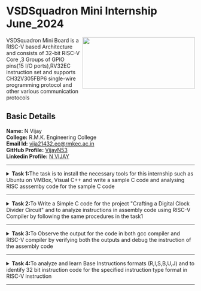 # VSDSquadron Mini Internship June_2024
<img align="right" width="300" height="138" src="https://github.com/VijayN53/VSDSquadron_Mini_Internship/assets/106604062/368c7a8d-7891-4838-8b8f-f9634078b7fc"> VSDSquadron Mini Board is a RISC-V based Architecture and consists of 32-bit RISC-V Core ,3 Groups of GPIO pins(15 I/O ports),RV32EC instruction set and supports CH32V305FBP6 single-wire programming protocol and other various communication protocols<br />



## Basic Details
**Name:**  N Vijay<br />
**College:** R.M.K. Engineering College<br />
**Email Id:** vija21432.ec@rmkec.ac.in<br />
**GitHub Profile:** [VijayN53](https://github.com/VijayN53)<br />
**Linkedin Profile:** [N VIJAY](https://www.linkedin.com/in/n-vijay-a3950122b?lipi=urn%3Ali%3Apage%3Ad_flagship3_profile_view_base_contact_details%3BIbIZWmtARZ65D08AaTXuWQ%3D%3D)<br />

***

<details>
<summary><b>Task 1:</b>The task is to install the necessary tools for this internship such as Ubuntu on VMBox, Visual C++ and write a sample C code and analysing RISC asssemby code for the sample C code</summary><br />
  
  **1.Installing Ubuntu on VMBox**<br />
  After installing the tools then open the terminal on Ubuntu to type the command.<br />
  ![Installing Ubuntu   VMBox](https://github.com/VijayN53/VSDSquadron_Mini_Internship/assets/106604062/51924514-846f-4fe7-8d96-2619dad511f0)

  
  **2.Command for Installing Leafpad**<br />
  ```
  $ sudo apt install leafpad
  ```
  
  **3.Command for Opening Leafpad**<br />
  ```
  $ cd
  $ leafpad filename.c &
  ```
  ![Sample_C_code](https://github.com/VijayN53/VSDSquadron_Mini_Internship/assets/106604062/584b7959-1760-4e50-bb75-fd011370cb2b)

  
  **4.Command for Compiling and Analyzing the Output**<br />
  ```
  $ gcc filename.c
  $ ./a.out
  ```
  ![Output of Sample code](https://github.com/VijayN53/VSDSquadron_Mini_Internship/assets/106604062/b1e1a5dc-295e-4c80-b871-5c5154056b9f)
    
  **5.Command for Compiling the Code using RISCV Compiler**<br />
  ```
  $ riscv64-unknown-elf-gcc -O1 -mabi=lp64 -march=rv64i -o filename.o filename.c
  $ ls -ltr filename.o
  ```
  ![Installing RISC Compiler](https://github.com/VijayN53/VSDSquadron_Mini_Internship/assets/106604062/d925b284-359e-444e-a7bb-62dd9a135d06)

  **6.Command to View the Assembly Code**<br />
  ```
  $ riscv64-unknown-elf-objdump -d filename.o //Gives bunch of Code
  $ riscv64-unknown-elf-objdump -d filename.o | less // Gives Reduced Code
  /main //to view the main function of the code
  ```
  ![Main Function Assembly code](https://github.com/VijayN53/VSDSquadron_Mini_Internship/assets/106604062/e3323abe-ece5-481a-8c1a-70e1b5c26ada)
    
  **7. Command to View the Assembly Code**<br />
  ```
  $ riscv64-unknown-elf-gcc -Ofast -mabi=lp64 -march=rv64i -o filename.o filename.c
  $ riscv64-unknown-elf-objdump -d filename.o | less 
  /main 
  ```
  ![Assembly code for ofast command](https://github.com/VijayN53/VSDSquadron_Mini_Internship/assets/106604062/1e14ee97-c3ae-4644-80fa-bed8a9dbefb2)
  
</details>

***

<details>
<summary><b>Task 2:</b>To Write a Simple C code for the project "Crafting a Digital Clock Divider Circuit" and to analyze instructions in  assembly code using RISC-V Compiler by following the same procedures in the task1</summary><br />

  **1.Sample C Code on LeafPad**<br />
  > A clock divider circuit creates lower frequency clock signals from an input clock source. The divider circuit counts input clock cycles, and drives the output clock low and then high for some number of input clock cycles.<br />
  ![1 Simple C code](https://github.com/VijayN53/VSDSquadron_Mini_Internship/assets/106604062/7aca13cc-a5d8-47a1-8379-bab1fa5294a8)

**2.Checking The Output**<br />
  > The Output Clock signal is produced in the Output and verified.<br />
  ![2 Output for the  C code](https://github.com/VijayN53/VSDSquadron_Mini_Internship/assets/106604062/8fb71cd3-2d46-43fe-a539-21b812756f74)

**3.Run the Code in RISC-V Compiler**<br />
  > Compiling the C code on RISC-V compiler using the below shown command.<br />
    ![3 Command to run RISC-V](https://github.com/VijayN53/VSDSquadron_Mini_Internship/assets/106604062/33dc5679-355c-4272-9162-e0e4b0cc7f0b)
  > In Assembly code the instructions of the main function is analyzed.<br />
    ![4 Assembly code](https://github.com/VijayN53/VSDSquadron_Mini_Internship/assets/106604062/04a37ebd-e120-4d66-be35-c5f78bbec7f4)
    ![5 Assembly code](https://github.com/VijayN53/VSDSquadron_Mini_Internship/assets/106604062/15c26f89-9fad-4506-a8fb-334b5c83d040)

**4.Run the code using Ofast Command**<br />
  > Compiling the C code on RISC-V compiler using the below shown command.<br />
  ![6 Ofast cmnd to run code on RISC-V](https://github.com/VijayN53/VSDSquadron_Mini_Internship/assets/106604062/e088dbce-f7c6-4580-a4f0-a343a8f073c7)
  > In Assembly code the instructions of the main function is analyzed.<br />
  ![7 Assembly code](https://github.com/VijayN53/VSDSquadron_Mini_Internship/assets/106604062/dd42a415-9db4-4862-9f3b-b0b0e3c47f72)
  ![8 Assebmly code](https://github.com/VijayN53/VSDSquadron_Mini_Internship/assets/106604062/c87122f9-81e1-4ca2-b295-d31c0cba3845)

 </details>
 
 ***
<details>
  <summary><b>Task 3:</b>To Observe the output for the code in both gcc compiler and RISC-V compiler by verifying both the outputs and debug the instruction of the assembly 
  code</summary><br />

  **1.Verifying the Outputs**<br >
  + The command used to run and verify the output through gcc compiler is shown below,
  
  ```
  $ gcc clkdiv.c
  $ ./a.out
  ```

  + The command used to run the RISC-V compiler is shown below,
  ```
  $ riscv64-unknown-elf-gcc -Ofast -mabi=lp64 -march=rv64i -o clkdiv.o clkdiv.c
  $ spike pk clkdiv.o
  ```
  ![1 Verifying Output](https://github.com/VijayN53/VSDSquadron_Mini_Internship/assets/106604062/5b320348-e612-4ccb-aa56-b08a881f37ea)

  + So we can see that the output is same, when we compile through both gcc and RISC-V compiler.<br />
  
  **2.Debugging the instruction**
  + Before Debugging, open the assembly code of your project in a newtab and enter the below command to view the assembly code.
  ```
  $ riscv64-unknown-elf-objdump -d clkdiv.o | less
  ```
 ![3 Opening objdump](https://github.com/VijayN53/VSDSquadron_Mini_Internship/assets/106604062/da98e27f-3fad-46e4-baed-996486b1fcb3)
 
  + To start debugging the assembly code,enter the below command as shown,
  ```
  $ spike -d pk clkdiv.o
  (spike) // will be displayed below the above command.
  ```
  ![2  Debugging command](https://github.com/VijayN53/VSDSquadron_Mini_Internship/assets/106604062/58b3e52b-0a4e-4f9c-b598-78404b162b9b)
  
  + We can also enter a command from where the instruction needed to be debugged (i.e) All the instruction before that address will be executed.
  ```
  (spike) until pc 0 100b0 // we can start debugging from this address
  ```
  + As you can see in the above image,the instruction of main function, to access the content of a5, type this command as shown,
  ```
  (spike) reg 0 a5 // the content before executing the instruction will be displayed
  ```
  ![4 Accessing content of  a5 before execution](https://github.com/VijayN53/VSDSquadron_Mini_Internship/assets/106604062/b2759309-d606-4ae2-b831-4500e4eb9859)
  
  + Now press enter to view the instruction of the given first address and follow the above command to view the content of a5 after execution,
    
  ![5 Accessing the  content of  a5 after execution](https://github.com/VijayN53/VSDSquadron_Mini_Internship/assets/106604062/be847581-e37a-447d-bd54-7178faf20958)
  
  + similarly the contents of stack pointer before and after execution of that instruction can also viewed as shown below.Similarly continue pressing the **ENTER** to view 
  the next significant instruction.<br />

 ![6 Accessing the content of sp before execution](https://github.com/VijayN53/VSDSquadron_Mini_Internship/assets/106604062/53cbc25c-54ee-43de-a9f9-3de05b4b52a7)

 ![7 Accessing the content of sp After execution](https://github.com/VijayN53/VSDSquadron_Mini_Internship/assets/106604062/07872edf-c38f-4baa-84f7-1f2516cd2e61)
 
 **3.Explanation of RISC-V Instructions**<br />
     **--> lui -**  The lui(Load Upper Immediate) instruction in the RISC-V compiler is used to load a 20-bit immediate value into the upper 20 bits of a register, effectively setting up a large constant value. It is typically followed by other instructions to complete the 32-bit value manipulation in the register.<br />
     **--> addi -** The addi(Add Immediate) instruction in the RISC-V compiler adds a 12-bit immediate value to a source register and stores the result in a destination register. It is commonly used for small constant additions to register values.<br />
     **--> ld -**   The ld(Load Doubleword) instruction in the RISC-V compiler is used to load a 64-bit value from memory into a register. It is typically used in 64-bit RISC-V implementations to handle large data transfers from memory.<br />
     **--> sd -**   The sd(Store Doubleword) instruction in the RISC-V compiler is used to store a 64-bit value from a register into memory. It is typically used in 64-bit RISC-V implementations for saving large data from a register to a memory address.<br />
     **--> sw -**   The sw(Store Word) instruction in the RISC-V compiler is used to store a 32-bit value from a register into memory. It is commonly used to save the contents of a register to a specified memory address.
     
</details>

***

<details>
  <summary><b>Task 4:</b>To analyze and learn Base Instructions formats (R,I,S,B,U,J) and to identify 32 bit instruction code for the specified instruction type format in RISC-V instruction</summary> 

## TABLE OF CONTENT

- [INTRODUCTION](#introduction)
     - [1.RISC-V](#1risc-v)
     - [2.RV32I Base Integer Instruction Set](#2rv32i-base-integer-instruction-set)
     - [3.Instruction Set Overview](#3instruction-set-overview)
- [BASE INSTRUCTION FORMATS AND TYPES](#base-instruction-formats-and-types)
     - [1.Detail Explanation for Base Instructions](#1detail-explanation-for-base-instructions)
- [32-BIT INSTRUCTION CODE](#32-bit-instruction-code)
     - [1.Overall Instruction Codes](#1overall-instruction-codes)
- [REFERENCE](#reference)
  
## INTRODUCTION

#### 1.RISC-V

+ RISC-V (pronounced "risk-five") is a new instruction-set architecture (ISA) that was originally designed
to support computer architecture research and education.
+ RISC-V is an open-standard instruction set architecture (ISA) that is free to use for anyone.
+ RISC-V is designed to be simple and modular, allowing for custom extensions and optimizations.
+ Allows for easy implementation of custom extensions tailored to specific applications.
+ Follows the principles of Reduced Instruction Set Computing (RISC), which simplifies the hardware and can improve performance.

#### 2.RV32I Base Integer Instruction Set

+ The RV32I Base Integer Instruction Set is a fundamental subset of the RISC-V instruction set architecture (ISA) designed for 32-bit integer operations. It provides the essential instructions needed to perform basic computing tasks. Here’s a detailed breakdown:
  
  + **1.Overview of RV32I :**
     + 32-bit Architecture: The "32" in RV32I refers to the 32-bit width of the instruction set, indicating that instructions and data are processed as 32-bit entities.
     + Base Integer Instructions: The "I" stands for "Integer," meaning this set covers the basic operations for integer arithmetic, logic, and data manipulation.
  + **2.Basic Operations :**
     +  Arithmetic: Add, subtract, multiply, divide.
     +  Logical: AND, OR, XOR, shift operations.
     +  Data Movement: Load from memory, store to memory.
     + Control Flow: Conditional branches, jumps, subroutine calls.
  
#### 3.Instruction Set Overview

+ The RV32I Base Integer Instruction Set is the fundamental subset of the RISC-V ISA for 32-bit integer operations. Below is a summary of the different instruction types and their functions:

| **Instruction Type** | **Description**                                     | **Examples**        |
|----------------------|-----------------------------------------------------|---------------------|
| **Arithmetic**       | Basic math operations                              | `ADD`, `SUB`, `MUL`, `DIV` |
| **Logical**          | Bitwise operations                                 | `AND`, `OR`, `XOR`, `SLL` |
| **Memory**           | Data transfer between memory and registers        | `LW`, `SW`          |
| **Branch**           | Conditional execution based on comparisons        | `BEQ`, `BNE`        |
| **Jump**             | Unconditional changes in the execution flow       | `JAL`, `JALR`       |
| **Immediate**        | Operations involving constants                     | `ADDI`, `ORI`      |


  
## BASE INSTRUCTION FORMATS AND TYPES
+ In RISC-V, Generally in base RV32I ISA, there are four core instruction formats (R/I/S/U)
+ There are a further two variants of the instruction formats (B/J) based on the handling of immediates, these base instruction formats that define how instructions are encoded within a 32-bit word

![Types](https://github.com/VijayN53/To_know_about_repo/assets/106604062/73217dd0-4ef7-4dc1-9271-9f95a67e5cb7)

#### 1.Detail Explanation for Base Instructions

+ Let's see the instruction type formats in detail,
  
| Instruction Format | Explanation |
|--------------------|-------------|
| **R-type**         | <ul><li>Used for register-register operations.</li><li>Opcode: Identifies the operation to be performed.</li><li>Funct3: Further specifies the operation.</li><li>Funct7: Used in combination with opcode and funct3 to define the operation.</li><li>rs1, rs2: Source registers.</li><li>rd: Destination register.</li></ul> |
| **I-type**         | <ul><li>Used for immediate values.</li><li>Opcode: Identifies the operation to be performed.</li><li>Funct3: Further specifies the operation.</li><li>Imm: Immediate value (12-bit).</li><li>rs1: Source register.</li><li>rd: Destination register.</li></ul> |
| **S-type**         | <ul><li>Used for store instructions.</li><li>Opcode: Identifies the operation to be performed.</li><li>Funct3: Further specifies the operation.</li><li>Imm: Immediate value (split across two fields).</li><li>rs1: Source register.</li><li>rs2: Source register whose value is to be stored.</li></ul> |
| **B-type**         | <ul><li>Used for branch instructions.</li><li>Opcode: Identifies the operation to be performed.</li><li>Funct3: Further specifies the operation.</li><li>Imm: Immediate value (split across multiple fields).</li><li>rs1, rs2: Source registers.</li></ul> |
| **U-type**         | <ul><li>Used for upper immediate instructions.</li><li>Opcode: Identifies the operation to be performed.</li><li>Imm: Immediate value (20-bit).</li><li>rd: Destination register.</li></ul> |
| **J-type**         | <ul><li>Used for jump instructions.</li><li>Opcode: Identifies the operation to be performed.</li><li>Imm: Immediate value (split across multiple fields).</li><li>rd: Destination register.</li></ul> |

## 32-BIT INSTRUCTION CODE

1. **ADD**<br />
   ```
   ADD r1, r2, r3
   ```
   - **Description**: Performs integer addition between two registers.
   - **Typical Use**: Adding two values stored in registers to produce a result.
   - **Type**: R-type
   - **Opcode**: 0110011
   - **Funct3**: 000
   - **Funct7**: 0000000
   - **Binary**: `0000000 00011 00010 000 00001 0110011`
   - **Hex**: `0x00200133`
   
2. **SUB**<br />
   ```
   SUB r3, r1, r2
   ```
   - **Description**: Performs integer subtraction between two registers.
   - **Typical Use**: Subtracting one value from another and storing the result.
   - **Type**: R-type
   - **Opcode**: 0110011
   - **Funct3**: 000
   - **Funct7**: 0100000
   - **Binary**: `0100000 00010 00001 000 00011 0110011`
   - **Hex**: `0x402080b3`
   
3. **AND**<br />
   ```
   AND r2, r1, r3
   ```
   - **Description**: Performs bitwise AND between two registers.
   - **Typical Use**: Performing a bitwise AND operation to filter specific bits.
   - **Type**: R-type
   - **Opcode**: 0110011
   - **Funct3**: 111
   - **Funct7**: 0000000
   - **Binary**: `0000000 00011 00001 111 00010 0110011`
   - **Hex**: `0x003001b3`
   
4. **OR**<br />
   ```
   OR r8, r2, r5
   ```
   - **Description**: Performs bitwise OR between two registers.
   - **Typical Use**: Combining bits from two values to include all bits that are set.
   - **Type**: R-type
   - **Opcode**: 0110011
   - **Funct3**: 110
   - **Funct7**: 0000000
   - **Binary**: `0000000 00101 00010 110 01000 0110011`
   - **Hex**: `0x00510c33`
   
5. **XOR**<br />
   ```
   XOR r8, r1, r4
   ```
   - **Description**: Performs bitwise XOR between two registers.
   - **Typical Use**: Performing a bitwise XOR operation for bit masking or toggling.
   - **Type**: R-type
   - **Opcode**: 0110011
   - **Funct3**: 100
   - **Funct7**: 0000000
   - **Binary**: `0000000 00100 00001 100 01000 0110011`
   - **Hex**: `0x00410c33`
   
6. **SLT**<br />
    ```
    SLT r10, r2, r4
    ```
   - **Description**: Sets register if the first operand is less than the second.
   - **Typical Use**: Comparing two values to check if one is less than the other.
   - **Type**: R-type
   - **Opcode**: 0110011
   - **Funct3**: 010
   - **Funct7**: 0000000
   - **Binary**: `0000000 00100 00010 010 01010 0110011`
   - **Hex**: `0x00410a33`
   
7. **ADDI**<br />
    ```
    ADDI r12, r3, 5
    ```
   - **Description**: Adds an immediate value to a register.
   - **Typical Use**: Adding a constant value to a register’s contents.
   - **Type**: I-type
   - **Opcode**: 0010011
   - **Funct3**: 000
   - **Binary**: `000000000101 00011 000 01100 0010011`
   - **Hex**: `0x00518193`
   
8. **SW**<br />
    ```
    SW r3, r1, 4
    ```
   - **Description**: Stores the value from a register into memory.
   - **Typical Use**: Writing data from a register to a memory location.
   - **Type**: S-type
   - **Opcode**: 0100011
   - **Funct3**: 010
   - **Binary**: `0000000 00011 00001 010 00100 0100011`
   - **Hex**: `0x00312023`
   
9. **SRL**<br />
    ```
    SRL r16, r11, r2
    ```
   - **Description**: Performs a logical right shift on the value in a register.
   - **Typical Use**: Shifting bits to the right to divide by powers of two.
   - **Type**: R-type
   - **Opcode**: 0110011
   - **Funct3**: 101
   - **Funct7**: 0000000
   - **Binary**: `0000000 00010 01011 101 10000 0110011`
   - **Hex**: `0x0025a233`
   
10. **BNE**<br />
    ```
    BNE r0, r1, 20
    ```
    - **Description**: Branches if two registers are not equal.
    - **Typical Use**: Conditional branching in control flow based on comparison.
    - **Type**: B-type
    - **Opcode**: 1100011
    - **Funct3**: 001
    - **Binary**: `000001 00001 00000 001 0100 1100011`
    - **Hex**: `0x00814063`
    
11. **BEQ**<br />
    ```
    BEQ r0, r0, 15
    ```
    - **Description**: Branches if two registers are equal.
    - **Typical Use**: Conditional branching to a target address if a comparison is true.
    - **Type**: B-type
    - **Opcode**: 1100011
    - **Funct3**: 000
    - **Binary**: `000000 00000 00000 000 01111 1100011`
    - **Hex**: `0x00700063`
    
12. **LW**<br />
    ```
    LW r13, r11, 2
    ```
    - **Description**: Loads a 32-bit word from memory into a register.
    - **Typical Use**: Reading data from memory into a register.
    - **Type**: I-type
    - **Opcode**: 0000011
    - **Funct3**: 010
    - **Binary**: `000000000010 01011 010 01101 0000011`
    - **Hex**: `0x0025a603`
    
13. **SLL**<br />
    ```
    SLL r15, r11, r2
    ```
    - **Description**: Performs a logical left shift on the value in a register.
    - **Typical Use**: Shifting bits to the left to multiply by powers of two.
    - **Type**: R-type
    - **Opcode**: 0110011
    - **Funct3**: 001
    - **Funct7**: 0000000
    - **Binary**: `0000000 00010 01011 001 01111 0110011`
    - **Hex**: `0x0025b233`

#### 1.Overall Instruction Codes

+ The below tabulation represents entire 32-bit Instruction code for the given RISC-V instructions
  
| Instruction | 32-bit Instruction Code      | Hexadecimal  | Type |
|-------------|------------------------------|--------------|------|
| ADD r1, r2, r3 | `0000000 00011 00010 000 00001 0110011` | `0x00200133` | R |
| SUB r3, r1, r2 | `0100000 00010 00001 000 00011 0110011` | `0x402080b3` | R |
| AND r2, r1, r3 | `0000000 00011 00001 111 00010 0110011` | `0x003001b3` | R |
| OR r8, r2, r5 | `0000000 00101 00010 110 01000 0110011` | `0x00510c33` | R |
| XOR r8, r1, r4 | `0000000 00100 00001 100 01000 0110011` | `0x00410c33` | R |
| SLT r10, r2, r4 | `0000000 00100 00010 010 01010 0110011` | `0x00410a33` | R |
| ADDI r12, r3, 5 | `000000000101 00011 000 01100 0010011` | `0x00518193` | I |
| SW r3, r1, 4 | `0000000 00011 00001 010 00000 0100011` | `0x00312023` | S |
| SRL r16, r11, r2 | `0000000 00010 01011 101 10000 0110011` | `0x0025a233` | R |
| BNE r0, r1, 20 | `000000 010001 00001 001 00010 1100011` | `0x00814063` | B |
| BEQ r0, r0, 15 | `000000 000111 00000 000 00000 1100011` | `0x00700063` | B |
| LW r13, r11, 2 | `000000000010 01011 010 01101 0000011` | `0x0025a603` | I |
| SLL r15, r11, r2 | `0000000 00010 01011 001 01111 0110011` | `0x0025b233` | R |
    
## REFERENCE 

+ [ISA Specification RISC-V(Volume 1)](https://drive.google.com/file/d/1uviu1nH-tScFfgrovvFCrj7Omv8tFtkp/view?usp=drive_link)
+ Used AI tools to identify 32-bit Instruction Code. 

</details>

***
  
  
  


  
  


